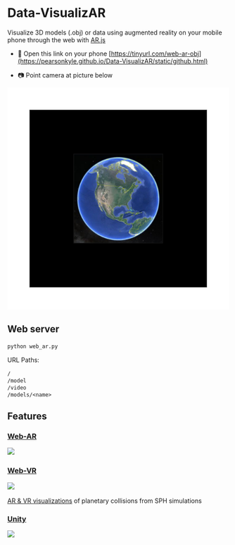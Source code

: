 # Data-VisualizAR
Visualize 3D models (.obj) or data using augmented reality on your mobile phone through the web with [AR.js](https://github.com/jeromeetienne/AR.js)

- :iphone: Open this link on your phone [https://tinyurl.com/web-ar-obj](https://pearsonkyle.github.io/Data-VisualizAR/static/github.html)

- :camera: Point camera at picture below 

![](static/patterns/pattern-earth.png)

## Web server
```python 
python web_ar.py
``` 

URL Paths: 
```
/
/model
/video
/models/<name>
```

## Features

### [Web-AR](https://github.com/jeromeetienne/AR.js)

![](static/videos/sph_visualization.gif)

### [Web-VR](https://aframe.io/)
![](static/videos/sph_web_vr.gif)

[AR & VR visualizations](https://github.com/pearsonkyle/Planetary-Collision-VR) of planetary collisions from SPH simulations 

### [Unity](https://unity.com/)
![](static/videos/sph_unity_vr.gif)